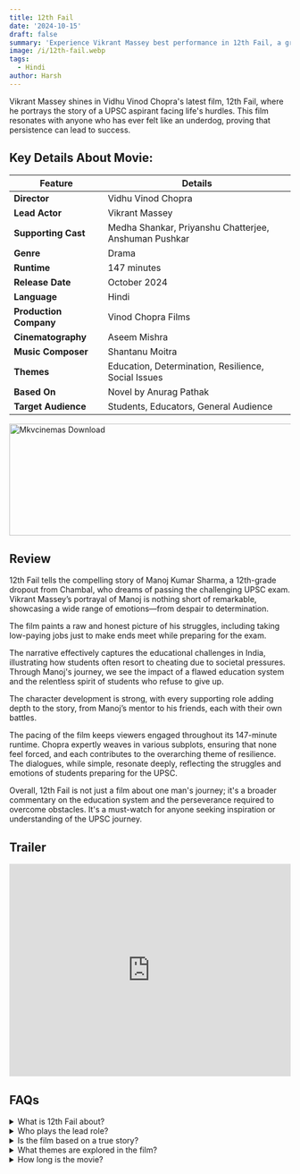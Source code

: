 ```yaml
---
title: 12th Fail
date: '2024-10-15'
draft: false
summary: 'Experience Vikrant Massey best performance in 12th Fail, a gripping tale of determination and the challenges faced by UPSC aspirants.'
image: /i/12th-fail.webp
tags:
  - Hindi
author: Harsh
---
```


Vikrant Massey shines in Vidhu Vinod Chopra's latest film, 12th Fail, where he portrays the story of a UPSC aspirant facing life's hurdles. This film resonates with anyone who has ever felt like an underdog, proving that persistence can lead to success.

## Key Details About Movie:

| Feature                | Details                                               |
| ---------------------- | ----------------------------------------------------- |
| **Director**           | Vidhu Vinod Chopra                                    |
| **Lead Actor**         | Vikrant Massey                                        |
| **Supporting Cast**    | Medha Shankar, Priyanshu Chatterjee, Anshuman Pushkar |
| **Genre**              | Drama                                                 |
| **Runtime**            | 147 minutes                                           |
| **Release Date**       | October 2024                                          |
| **Language**           | Hindi                                                 |
| **Production Company** | Vinod Chopra Films                                    |
| **Cinematography**     | Aseem Mishra                                          |
| **Music Composer**     | Shantanu Moitra                                       |
| **Themes**             | Education, Determination, Resilience, Social Issues   |
| **Based On**           | Novel by Anurag Pathak                                |
| **Target Audience**    | Students, Educators, General Audience                 |

<a href="https://mkvcinemas.buzz/bookmarks-list">
  <img src="/mkvcinemas-btn.webp" alt="Mkvcinemas Download" width="600" height="200" loading="lazy">
</a>

## Review

12th Fail tells the compelling story of Manoj Kumar Sharma, a 12th-grade dropout from Chambal, who dreams of passing the challenging UPSC exam. Vikrant Massey’s portrayal of Manoj is nothing short of remarkable, showcasing a wide range of emotions—from despair to determination.

The film paints a raw and honest picture of his struggles, including taking low-paying jobs just to make ends meet while preparing for the exam.

The narrative effectively captures the educational challenges in India, illustrating how students often resort to cheating due to societal pressures. Through Manoj's journey, we see the impact of a flawed education system and the relentless spirit of students who refuse to give up.

The character development is strong, with every supporting role adding depth to the story, from Manoj’s mentor to his friends, each with their own battles.

The pacing of the film keeps viewers engaged throughout its 147-minute runtime. Chopra expertly weaves in various subplots, ensuring that none feel forced, and each contributes to the overarching theme of resilience. The dialogues, while simple, resonate deeply, reflecting the struggles and emotions of students preparing for the UPSC.

Overall, 12th Fail is not just a film about one man's journey; it's a broader commentary on the education system and the perseverance required to overcome obstacles. It's a must-watch for anyone seeking inspiration or understanding of the UPSC journey.

## Trailer

<iframe width="100%" height="380" src="https://www.youtube.com/embed/WeMJo701mvQ?si=iQF90w70DzB38zdc" title={title} frameborder="0" allow="accelerometer; autoplay; clipboard-write; encrypted-media; gyroscope; picture-in-picture; web-share" referrerpolicy="strict-origin-when-cross-origin" allowfullscreen loading="lazy"></iframe>

## FAQs

<details>
  <summary>What is 12th Fail about?</summary>
  <p>12th Fail follows the story of Manoj, a dropout who strives to pass the UPSC exam against all odds.</p>
</details>

<details>
  <summary>Who plays the lead role?</summary>
  <p>Vikrant Massey delivers a powerful performance as Manoj Kumar Sharma.</p>
</details>

<details>
  <summary>Is the film based on a true story?</summary>
  <p>Yes, it is based on the novel by Anurag Pathak, inspired by real experiences of UPSC aspirants.</p>
</details>

<details>
  <summary>What themes are explored in the film?</summary>
  <p>The film explores themes of determination, failure, and the challenges within the education system.</p>
</details>

<details>
  <summary>How long is the movie?</summary>
  <p>The movie runs for 147 minutes, maintaining a fast-paced and engaging narrative.</p>
</details>
